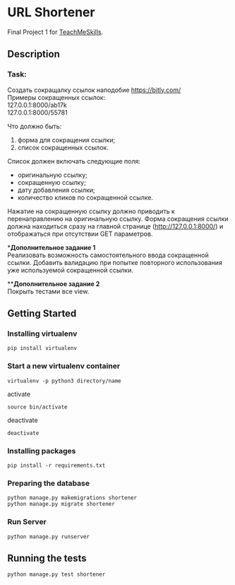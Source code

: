 # URL Shortener
Final Project 1 for [TeachMeSkills](https://teachmeskills.by/).

## Description

### Task:
Создать сокращалку ссылок наподобие https://bitly.com/<br>
Примеры сокращенных ссылок:<br>
127.0.0.1:8000/ab17k<br>
127.0.0.1:8000/55781

Что должно быть:
1) форма для сокращения ссылки;
2) список сокращенных ссылок.

Список должен включать следующие поля:
- оригинальную ссылку;
- сокращенную ссылку;
- дату добавления ссылки;
- количество кликов по сокращенной ссылке.

Нажатие на сокращенную ссылку должно приводить к перенаправлению на оригинальную ссылку.
Форма сокращения ссылки должна находиться сразу на главной странице (http://127.0.0.1:8000/) и отображаться при отсутствии GET параметров.

***Дополнительное задание 1**<br>
Реализовать возможность самостоятельного ввода сокращенной ссылки. Добавить валидацию при попытке повторного использования уже используемой сокращенной ссылки.

****Дополнительное задание 2**<br>
Покрыть тестами все view.

## Getting Started
### Installing virtualenv
```
pip install virtualenv
```
### Start a new virtualenv container
```
virtualenv -p python3 directory/name
```
activate
```
source bin/activate
```
deactivate
```
deactivate
```
### Installing packages
```
pip install -r requirements.txt
```
### Preparing the database
```
python manage.py makemigrations shortener
python manage.py migrate shortener
```
### Run Server
```
python manage.py runserver
```
## Running the tests
```
python manage.py test shortener
```
